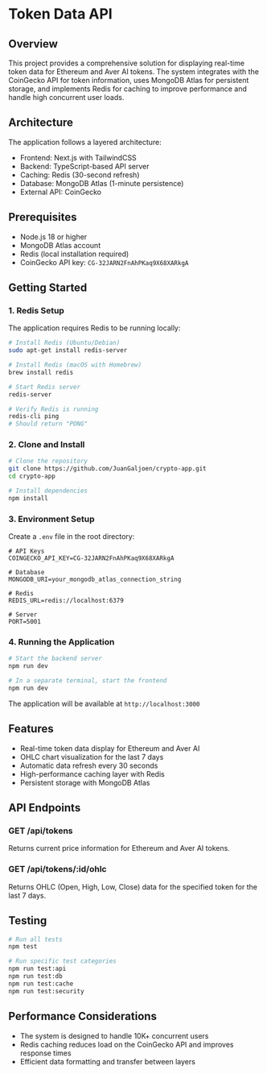 # Token Data API

## Overview
This project provides a comprehensive solution for displaying real-time token data for Ethereum and Aver AI tokens. The system integrates with the CoinGecko API for token information, uses MongoDB Atlas for persistent storage, and implements Redis for caching to improve performance and handle high concurrent user loads.

## Architecture
The application follows a layered architecture:
- Frontend: Next.js with TailwindCSS
- Backend: TypeScript-based API server
- Caching: Redis (30-second refresh)
- Database: MongoDB Atlas (1-minute persistence)
- External API: CoinGecko

## Prerequisites
- Node.js 18 or higher
- MongoDB Atlas account
- Redis (local installation required)
- CoinGecko API key: `CG-32JARN2FnAhPKaq9X68XARkgA`

## Getting Started

### 1. Redis Setup
The application requires Redis to be running locally:

```bash
# Install Redis (Ubuntu/Debian)
sudo apt-get install redis-server

# Install Redis (macOS with Homebrew)
brew install redis

# Start Redis server
redis-server

# Verify Redis is running
redis-cli ping
# Should return "PONG"
```

### 2. Clone and Install

```bash
# Clone the repository
git clone https://github.com/JuanGaljoen/crypto-app.git
cd crypto-app

# Install dependencies
npm install
```

### 3. Environment Setup
Create a `.env` file in the root directory:

```
# API Keys
COINGECKO_API_KEY=CG-32JARN2FnAhPKaq9X68XARkgA

# Database
MONGODB_URI=your_mongodb_atlas_connection_string

# Redis
REDIS_URL=redis://localhost:6379

# Server
PORT=5001
```

### 4. Running the Application

```bash
# Start the backend server
npm run dev

# In a separate terminal, start the frontend
npm run dev
```

The application will be available at `http://localhost:3000`

## Features
- Real-time token data display for Ethereum and Aver AI
- OHLC chart visualization for the last 7 days
- Automatic data refresh every 30 seconds
- High-performance caching layer with Redis
- Persistent storage with MongoDB Atlas

## API Endpoints

### GET /api/tokens
Returns current price information for Ethereum and Aver AI tokens.

### GET /api/tokens/:id/ohlc
Returns OHLC (Open, High, Low, Close) data for the specified token for the last 7 days.

## Testing

```bash
# Run all tests
npm test

# Run specific test categories
npm run test:api
npm run test:db
npm run test:cache
npm run test:security
```

## Performance Considerations
- The system is designed to handle 10K+ concurrent users
- Redis caching reduces load on the CoinGecko API and improves response times
- Efficient data formatting and transfer between layers

